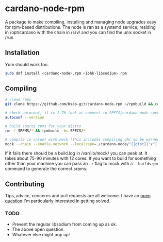 # cardano-node-rpm

A package to make compiling, installing and managing node upgrades easy for rpm-based distributions. The node is ran as a systemd service, residing in /opt/cardano with the chain in /srv/ and you can find the unix socket in /run.

## Installation

Yum should work too.

```bash
sudo dnf install <cardano-node>.rpm <iohk-libsodium>.rpm
```

## Compiling

```bash
# clone repo
git clone https://github.com/bsap-git/cardano-node-rpm ~/rpmbuild && cd ~/rpmbuild

# check autoconf, if >= 2.70 look at comment in SPECS/cardano-node.spec
autoconf --version

# build source rpms for your distro
rm -f SRPMS/* && rpmbuild -bs SPECS/*

# compile in chroot with mock (this includes compiling ghc so be warned!)
mock --chain --enable-network --localrepo=./cardano-node/"{{dist}}"/"{{target_arch}}"/ SRPMS/ghcup-* SRPMS/iohk-* SRPMS/cardano-*
```
If it fails there should be a build.log in /var/lib/mock/ you can peak at. It takes about 75-90 minutes with 12 cores. If you want to build for something other than your machine you can pass an `-r` flag to mock with a `--buildsrpm` command to generate the correct srpms.
 
## Contributing
Tips, advice, concerns and pull requests are all welcome. I have an [open question](https://cardano.stackexchange.com/questions/8044/how-to-get-cardano-node-to-work-with-public-systemd-sockets) I'm particularly interested in getting solved.

### TODO
- Prevent the regular libsodium from coming up as ok.
- The above open question.
- Whatever else might pop up!
